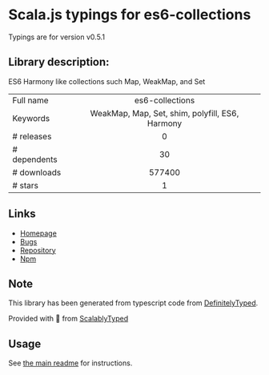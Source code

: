 
# Scala.js typings for es6-collections

Typings are for version v0.5.1

## Library description:
ES6 Harmony like collections such Map, WeakMap, and Set

|                    |                 |
| ------------------ | :-------------: |
| Full name          | es6-collections |
| Keywords           | WeakMap, Map, Set, shim, polyfill, ES6, Harmony |
| # releases         | 0 |
| # dependents       | 30 |
| # downloads        | 577400 |
| # stars            | 1 |

## Links
- [Homepage](https://github.com/WebReflection/es6-collections)
- [Bugs](https://github.com/WebReflection/es6-collections/issues)
- [Repository](https://github.com/WebReflection/es6-collections)
- [Npm](https://www.npmjs.com/package/es6-collections)
    


## Note
This library has been generated from typescript code from [DefinitelyTyped](https://definitelytyped.org).

Provided with :purple_heart: from [ScalablyTyped](https://github.com/oyvindberg/ScalablyTyped)

## Usage
See [the main readme](../../readme.md) for instructions.



